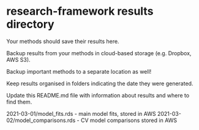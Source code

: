 # research-framework results directory
Your methods should save their results here.

Backup results from your methods in cloud-based storage (e.g. Dropbox, AWS S3).

Backup important methods to a separate location as well!

Keep results organised in folders indicating the date they were generated.

Update this README.md file with information about results and where to find them.

2021-03-01/model_fits.rds - main model fits, stored in AWS
2021-03-02/model_comparisons.rds - CV model comparisons stored in AWS
